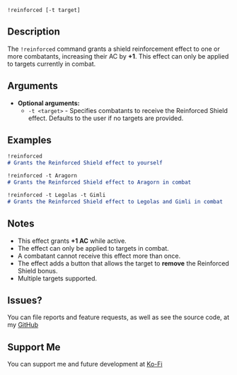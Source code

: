 `!reinforced [-t target]`

## Description
The `!reinforced` command grants a shield reinforcement effect to one or more combatants, increasing their AC by **+1**. This effect can only be applied to targets currently in combat.

## Arguments
- **Optional arguments:**
  - `-t <target>` - Specifies combatants to receive the Reinforced Shield effect. Defaults to the user if no targets are provided.

## Examples
```markdown
!reinforced
# Grants the Reinforced Shield effect to yourself

!reinforced -t Aragorn
# Grants the Reinforced Shield effect to Aragorn in combat

!reinforced -t Legolas -t Gimli
# Grants the Reinforced Shield effect to Legolas and Gimli in combat
```

## Notes
- This effect grants **+1 AC** while active.
- The effect can only be applied to targets in combat.
- A combatant cannot receive this effect more than once.
- The effect adds a button that allows the target to **remove** the Reinforced Shield bonus.
- Multiple targets supported.

## Issues?
You can file reports and feature requests, as well as see the source code, 
at my [GitHub](https://github.com/fatestapestry/avrae-collections)

## Support Me
You can support me and future development at [Ko-Fi](https://ko-fi.com/noralf)
